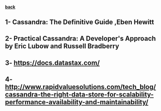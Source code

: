 #### [back](admin_main.md)

## 1- Cassandra: The Definitive Guide ,Eben Hewitt
## 2- Practical Cassandra: A Developer's Approach by Eric Lubow and Russell Bradberry
## 3- https://docs.datastax.com/
## 4- http://www.rapidvaluesolutions.com/tech_blog/cassandra-the-right-data-store-for-scalability-performance-availability-and-maintainability/